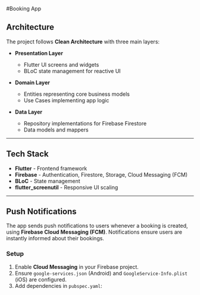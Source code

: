 #Booking App


## Architecture

The project follows **Clean Architecture** with three main layers:

- **Presentation Layer**  
  - Flutter UI screens and widgets  
  - BLoC state management for reactive UI  

- **Domain Layer**  
  - Entities representing core business models  
  - Use Cases implementing app logic  

- **Data Layer**  
  - Repository implementations for Firebase Firestore  
  - Data models and mappers  

---

## Tech Stack

- **Flutter** - Frontend framework  
- **Firebase** - Authentication, Firestore, Storage, Cloud Messaging (FCM)  
- **BLoC** - State management  
- **flutter_screenutil** - Responsive UI scaling  

---

## Push Notifications

The app sends push notifications to users whenever a booking is created, using **Firebase Cloud Messaging (FCM)**. Notifications ensure users are instantly informed about their bookings.

### Setup

1. Enable **Cloud Messaging** in your Firebase project.
2. Ensure `google-services.json` (Android) and `GoogleService-Info.plist` (iOS) are configured.
3. Add dependencies in `pubspec.yaml`:
